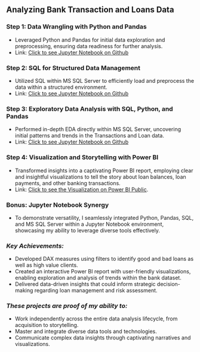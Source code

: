 ## Analyzing Bank Transaction and Loans Data 

### Step 1: Data Wrangling with Python and Pandas
  * Leveraged Python and Pandas for initial data exploration and preprocessing, ensuring data readiness for further analysis.
  * Link: [Click to see Jupyter Notebook on Github](https://github.com/drjohnakinyemi/bank-customers-data-analysis-and-insights/blob/main/jupyter-notebooks/Berka%20Bank%20Data%20Preparation%20-%20Part%201%20in%20Pandas%20and%20Python.ipynb)

### Step 2: SQL for Structured Data Management
  * Utilized SQL within MS SQL Server to efficiently load and preprocess the data within a structured environment.
  * Link: [Click to see Jupyter Notebook on Github](https://github.com/drjohnakinyemi/bank-customers-data-analysis-and-insights/blob/main/jupyter-notebooks/Berka%20Bank%20Data%20Preparation%20-%20Part%202%20in%20SQL.ipynb)

### Step 3: Exploratory Data Analysis with SQL, Python, and Pandas
  * Performed in-depth EDA directly within MS SQL Server, uncovering initial patterns and trends in the Transactions and Loan data.
  * Link: [Click to see Jupyter Notebook on Github](https://github.com/drjohnakinyemi/bank-customers-data-analysis-and-insights/blob/main/jupyter-notebooks/Berka%20Bank%20Exploratory%20Data%20Analysis%20(EDA)%20in%20SQL.ipynb)

### Step 4: Visualization and Storytelling with Power BI
  * Transformed insights into a captivating Power BI report, employing clear and insightful visualizations to tell the story about loan balances, loan payments, and other banking transactions.
  * Link: [Click to see the Visualization on Power BI Public](https://app.powerbi.com/view?r=eyJrIjoiMDM4ZGIzNTgtZjViOS00YTcyLTk3ZjktMzU4MDkwNzU2MjA2IiwidCI6ImJkZTY4MjEzLTdhZDgtNDQyMS1iODdhLTE1YTkyYzk5M2Y1YyJ9).

### Bonus: Jupyter Notebook Synergy

  * To demonstrate versatility, I seamlessly integrated Python, Pandas, SQL, and MS SQL Server within a Jupyter Notebook environment, showcasing my ability to leverage diverse tools effectively.

### *Key Achievements:*

  * Developed DAX measures using filters to identify good and bad loans as well as high value clients.
  * Created an interactive Power BI report with user-friendly visualizations, enabling exploration and analysis of trends within the bank dataset.
  * Delivered data-driven insights that could inform strategic decision-making regarding loan management and risk assessment.

### *These projects are proof of my ability to:*

  * Work independently across the entire data analysis lifecycle, from acquisition to storytelling.
  * Master and integrate diverse data tools and technologies.
  * Communicate complex data insights through captivating narratives and visualizations.
